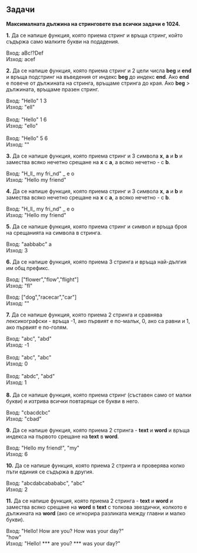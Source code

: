 
## Задачи

**Максималната дължина на стринговете във всички задачи е 1024.**

**1.** Да се напише функция, която приема стринг и връща стринг, който съдържа само малките букви на подадения. <br />

Вход: aBc!?Def<br />
Изход: acef<br />

**2.** Да се напише функция, която приема стринг и 2 цели числа **beg** и **end** и връща подстринг на въведения от индекс **beg** до индекс **end**. Ако **end** е повече от дължината на стринга, връщаме стринга до края. Ако **beg** > дължината, връщаме празен стринг.<br />

Вход: "Hello" 1 3<br />
Изход: "ell"<br />
<br />
Вход: "Hello" 1 6<br />
Изход: "ello"<br />
<br />
Вход: "Hello" 5 6 <br />
Изход: ""<br />

**3.** Да се напише функция, която приема стринг и 3 символа **x**, **a** и **b** и замества всяко нечетно срещане на **x** с **a**, а всяко нечетно - с **b**.<br />

Вход: "H_ll_ my fri_nd" _ e o<br />
Изход: "Hello my friend"<br />

**4.** Да се напише функция, която приема стринг и 3 символа **x**, **a** и **b** и замества всяко нечетно срещане на **x** с **a**, а всяко нечетно - с **b**.<br />

Вход: "H_ll_ my fri_nd" _ e o<br />
Изход: "Hello my friend"<br />

**5.** Да се напише функция, която приема стринг и символ и връща броя на срещанията на символа в стринга.<br />

Вход: "aabbabc" a<br />
Изход: 3<br />

**6.**  Да се напише функция, която приема 3 стринга и връща най-дългия им общ префикс.<br />

Вход: ["flower","flow","flight"]<br />
Изход: "fl"<br />

Вход: ["dog","racecar","car"]<br />
Изход: ""<br />

**7.** Да се напише функция, която приема 2 стринга и сравнява лексикографски - връща -1, ако първият е по-малък, 0, ако са равни и 1, ако първият е по-голям.<br />

Вход: "abc", "abd"<br />
Изход: -1<br />
<br />
Вход: "abc", "abc"<br />
Изход: 0<br />
<br />
Вход: "abdc", "abd"<br />
Изход: 1<br />
<br />
**8.** Да се напише функция, която приема стринг (съставен само от малки букви) и изтрива всички повтарящи се букви в него.<br />

Вход: "cbacdcbc"<br />
Изход: "cbad"<br />

**9.** Да се напише функция, която приема 2 стринга - **text** и **word** и връща индекса на първото срещане на **text**  в **word**.<br />

Вход: "Hello my friend!", "my"<br />
Изход: 6<br />

**10.** Да се напише функция, която приема 2 стринга и проверява колко пъти единия се съдържа в другия.<br />

Вход: "abcdabcabababc", "abc"<br />
Изход: 2<br />

**11.** Да се напише функция, която приема 2 стринга - **text** и **word** и замества всяко срещане на **word** в **text** с толкова звездички, колкото е дължината на  **word** (ако се игнорира разликата между главни и малко букви).<br />

Вход: "Hello! How are you? How was your day?"<br />
"how"<br />
Изход: "Hello! *** are you? *** was your day?"<br />
